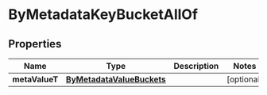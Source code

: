 

# ByMetadataKeyBucketAllOf

## Properties

Name | Type | Description | Notes
------------ | ------------- | ------------- | -------------
**metaValueT** | [**ByMetadataValueBuckets**](ByMetadataValueBuckets.md) |  |  [optional]



